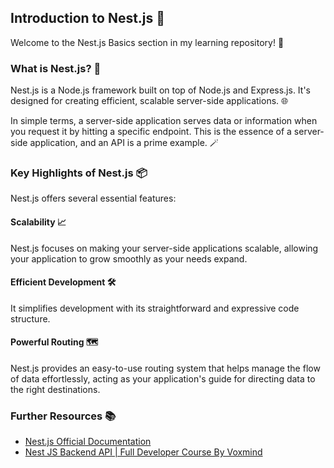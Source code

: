 ## Introduction to Nest.js 🚀

Welcome to the Nest.js Basics section in my learning repository! 🌟

### What is Nest.js? 🤔

Nest.js is a Node.js framework built on top of Node.js and Express.js. It's designed for creating efficient, scalable server-side applications. 🌐

In simple terms, a server-side application serves data or information when you request it by hitting a specific endpoint. This is the essence of a server-side application, and an API is a prime example. 🪄

### Key Highlights of Nest.js 📦

Nest.js offers several essential features:

#### Scalability 📈

Nest.js focuses on making your server-side applications scalable, allowing your application to grow smoothly as your needs expand.

#### Efficient Development 🛠️

It simplifies development with its straightforward and expressive code structure.

#### Powerful Routing 🗺️

Nest.js provides an easy-to-use routing system that helps manage the flow of data effortlessly, acting as your application's guide for directing data to the right destinations.

### Further Resources 📚

- [Nest.js Official Documentation](https://nestjs.com/)
- [Nest JS Backend API | Full Developer Course By Voxmind](https://www.youtube.com/watch?v=KkKiSN_yzdI)
